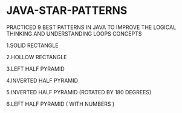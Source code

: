 # JAVA-STAR-PATTERNS

PRACTICED 9 BEST PATTERNS IN JAVA TO IMPROVE THE LOGICAL THINKING AND UNDERSTANDING LOOPS CONCEPTS

1.SOLID RECTANGLE

2.HOLLOW RECTANGLE

3.LEFT HALF PYRAMID

4.INVERTED HALF PYRAMID

5.INVERTED HALF PYRAMID (ROTATED BY 180 DEGREES)

6.LEFT HALF PYRAMID ( WITH NUMBERS )
